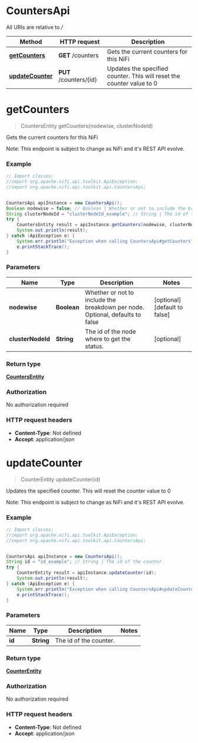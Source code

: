 # CountersApi

All URIs are relative to */*

Method | HTTP request | Description
------------- | ------------- | -------------
[**getCounters**](CountersApi.md#getCounters) | **GET** /counters | Gets the current counters for this NiFi
[**updateCounter**](CountersApi.md#updateCounter) | **PUT** /counters/{id} | Updates the specified counter. This will reset the counter value to 0

<a name="getCounters"></a>
# **getCounters**
> CountersEntity getCounters(nodewise, clusterNodeId)

Gets the current counters for this NiFi

Note: This endpoint is subject to change as NiFi and it&#x27;s REST API evolve.

### Example
```java
// Import classes:
//import org.apache.nifi.api.toolkit.ApiException;
//import org.apache.nifi.api.toolkit.api.CountersApi;


CountersApi apiInstance = new CountersApi();
Boolean nodewise = false; // Boolean | Whether or not to include the breakdown per node. Optional, defaults to false
String clusterNodeId = "clusterNodeId_example"; // String | The id of the node where to get the status.
try {
    CountersEntity result = apiInstance.getCounters(nodewise, clusterNodeId);
    System.out.println(result);
} catch (ApiException e) {
    System.err.println("Exception when calling CountersApi#getCounters");
    e.printStackTrace();
}
```

### Parameters

Name | Type | Description  | Notes
------------- | ------------- | ------------- | -------------
 **nodewise** | **Boolean**| Whether or not to include the breakdown per node. Optional, defaults to false | [optional] [default to false]
 **clusterNodeId** | **String**| The id of the node where to get the status. | [optional]

### Return type

[**CountersEntity**](CountersEntity.md)

### Authorization

No authorization required

### HTTP request headers

 - **Content-Type**: Not defined
 - **Accept**: application/json

<a name="updateCounter"></a>
# **updateCounter**
> CounterEntity updateCounter(id)

Updates the specified counter. This will reset the counter value to 0

Note: This endpoint is subject to change as NiFi and it&#x27;s REST API evolve.

### Example
```java
// Import classes:
//import org.apache.nifi.api.toolkit.ApiException;
//import org.apache.nifi.api.toolkit.api.CountersApi;


CountersApi apiInstance = new CountersApi();
String id = "id_example"; // String | The id of the counter.
try {
    CounterEntity result = apiInstance.updateCounter(id);
    System.out.println(result);
} catch (ApiException e) {
    System.err.println("Exception when calling CountersApi#updateCounter");
    e.printStackTrace();
}
```

### Parameters

Name | Type | Description  | Notes
------------- | ------------- | ------------- | -------------
 **id** | **String**| The id of the counter. |

### Return type

[**CounterEntity**](CounterEntity.md)

### Authorization

No authorization required

### HTTP request headers

 - **Content-Type**: Not defined
 - **Accept**: application/json

